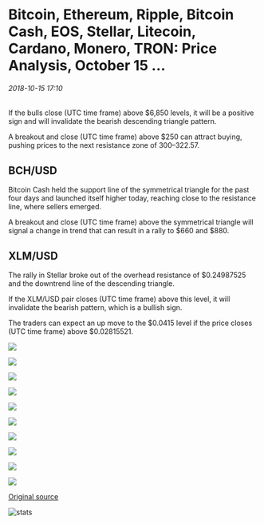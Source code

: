 # Bitcoin, Ethereum, Ripple, Bitcoin Cash, EOS, Stellar, Litecoin, Cardano, Monero, TRON: Price Analysis, October 15 ...

###### 2018-10-15 17:10

If the bulls close (UTC time frame) above $6,850 levels, it will be a positive sign and will invalidate the bearish descending triangle pattern.

A breakout and close (UTC time frame) above $250 can attract buying, pushing prices to the next resistance zone of $300–$322.57.

## BCH/USD

Bitcoin Cash held the support line of the symmetrical triangle for the past four days and launched itself higher today, reaching close to the resistance line, where sellers emerged.

A breakout and close (UTC time frame) above the symmetrical triangle will signal a change in trend that can result in a rally to $660 and $880.

## XLM/USD

The rally in Stellar broke out of the overhead resistance of $0.24987525 and the downtrend line of the descending triangle.

If the XLM/USD pair closes (UTC time frame) above this level, it will invalidate the bearish pattern, which is a bullish sign.

The traders can expect an up move to the $0.0415 level if the price closes (UTC time frame) above $0.02815521.

![](https://s3.cointelegraph.com/storage/uploads/view/965886f2b34cf49c8914d8b630cc06d5.png)

![](https://s3.cointelegraph.com/storage/uploads/view/687083bb7fc74e7ac6ae401ce645dacc.png)

![](https://s3.cointelegraph.com/storage/uploads/view/46ee2434ba6456b0f8a55ec653ffeaf5.png)

![](https://s3.cointelegraph.com/storage/uploads/view/7d6d2e7bb34b0509d2adda414d1c28e9.png)

![](https://s3.cointelegraph.com/storage/uploads/view/136a8c065c5fcc6fa94f916146a3695e.png)

![](https://s3.cointelegraph.com/storage/uploads/view/4c42ed5774481b42f0388137ca805f7f.png)

![](https://s3.cointelegraph.com/storage/uploads/view/c5cb61c339c03de87fcc584804c7bb15.png)

![](https://s3.cointelegraph.com/storage/uploads/view/ea3f826fef860e79fdd1486b40beaa47.png)

![](https://s3.cointelegraph.com/storage/uploads/view/8c2e64a5ec0d67fe535b9784dd0aac32.png)

![](https://s3.cointelegraph.com/storage/uploads/view/4f15eb19a81fc0bbcb0822c494d85990.png)

[Original source](https://cointelegraph.com/news/bitcoin-ethereum-ripple-bitcoin-cash-eos-stellar-litecoin-cardano-monero-tron-price-analysis-october-15)

![stats](https://c.statcounter.com/11760860/0/a89fa40b/1/ "stats")